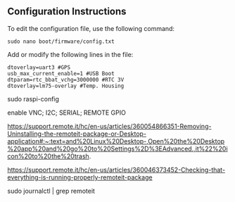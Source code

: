 ## Configuration Instructions

To edit the configuration file, use the following command:
```
sudo nano boot/firmware/config.txt
```
Add or modify the following lines in the file:
```
dtoverlay=uart3 #GPS
usb_max_current_enable=1 #USB Boot
dtparam=rtc_bbat_vchg=3000000 #RTC 3V
dtoverlay=lm75-overlay #Temp. Housing
```

sudo raspi-config 

enable VNC; I2C; SERIAL; REMOTE GPIO

https://support.remote.it/hc/en-us/articles/360054866351-Removing-Uninstalling-the-remoteit-package-or-Desktop-application#:~:text=and%20Linux%20Desktop-,Open%20the%20Desktop%20app%20and%20go%20to%20Settings%2D%3EAdvanced.,it%22%20icon%20to%20the%20trash.

https://support.remote.it/hc/en-us/articles/360046373452-Checking-that-everything-is-running-properly-remoteit-package


sudo journalctl | grep remoteit
